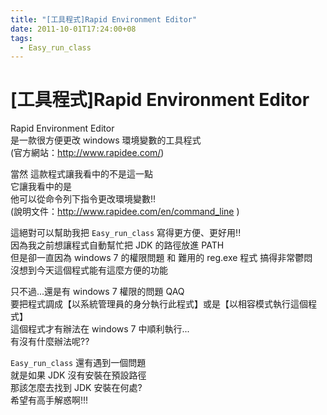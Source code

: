 ```yaml
---
title: "[工具程式]Rapid Environment Editor"
date: 2011-10-01T17:24:00+08
tags:
  - Easy_run_class
---
```

# [工具程式]Rapid Environment Editor

Rapid Environment Editor  
是一款很方便更改 windows 環境變數的工具程式  
(官方網站：<http://www.rapidee.com/>)

當然 這款程式讓我看中的不是這一點  
它讓我看中的是  
他可以從命令列下指令更改環境變數!!  
(說明文件：<http://www.rapidee.com/en/command_line> ) 

這絕對可以幫助我把 `Easy_run_class` 寫得更方便、更好用!!  
因為我之前想讓程式自動幫忙把 JDK 的路徑放進 PATH  
但是卻一直因為 windows 7 的權限問題 和 難用的 reg.exe 程式 搞得非常鬱悶  
沒想到今天這個程式能有這麼方便的功能  

只不過...還是有 windows 7 權限的問題 QAQ  
要把程式調成【以系統管理員的身分執行此程式】或是【以相容模式執行這個程式】  
這個程式才有辦法在 windows 7 中順利執行...  
有沒有什麼辦法呢??  

`Easy_run_class` 還有遇到一個問題  
就是如果 JDK 沒有安裝在預設路徑  
那該怎麼去找到 JDK 安裝在何處?  
希望有高手解惑啊!!!
